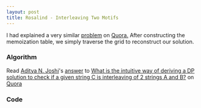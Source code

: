 ```yaml
---
layout: post
title: Rosalind - Interleaving Two Motifs
---
```


I had explained a very similar [problem](http://rosalind.info/problems/scsp/) on [Quora.](https://www.quora.com/What-is-the-intuitive-way-of-deriving-a-DP-solution-to-check-if-a-given-string-C-is-interleaving-of-2-strings-A-and-B) After constructing the memoization table, we simply traverse the grid to reconstruct our solution.

### Algorithm

<span class="quora-content-embed" data-name="What-is-the-intuitive-way-of-deriving-a-DP-solution-to-check-if-a-given-string-C-is-interleaving-of-2-strings-A-and-B/answer/Aditya-N-Joshi">Read <a class="quora-content-link" data-width="559" load-full-answer="False" data-key="8927dbf4d28c9300e83c87af5a79aa23" data-id="5787408" data-embed="bojnhmn" href="https://www.quora.com/What-is-the-intuitive-way-of-deriving-a-DP-solution-to-check-if-a-given-string-C-is-interleaving-of-2-strings-A-and-B/answer/Aditya-N-Joshi" data-type="answer" data-height="250"><a href="https://www.quora.com/Aditya-N-Joshi">Aditya N. Joshi</a>&#039;s <a href="/What-is-the-intuitive-way-of-deriving-a-DP-solution-to-check-if-a-given-string-C-is-interleaving-of-2-strings-A-and-B#ans5787408">answer</a> to <a href="/What-is-the-intuitive-way-of-deriving-a-DP-solution-to-check-if-a-given-string-C-is-interleaving-of-2-strings-A-and-B" ref="canonical"><span class="rendered_qtext">What is the intuitive way of deriving a DP solution to check if a given string C is interleaving of 2 strings A and B?</span></a></a> on <a href="https://www.__nousername__.main.quora.com">Quora</a><script type="text/javascript" src="https://www.quora.com/widgets/content"></script></span>




### Code
<script src="https://gist.github.com/adijo/53ee78419543f6231929.js"></script>